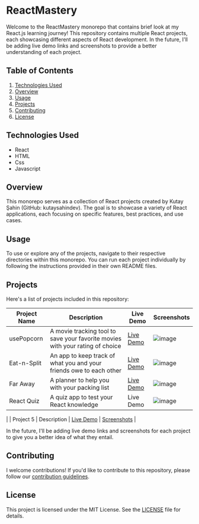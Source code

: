 # ReactMastery

Welcome to the ReactMastery monorepo that contains brief look at my React.js learning journey! This repository contains multiple React projects, each showcasing different aspects of React development. In the future, I'll be adding live demo links and screenshots to provide a better understanding of each project.

## Table of Contents

1. [Technologies Used](#technologies-used)
2. [Overview](#overview)
3. [Usage](#usage)
4. [Projects](#projects)
5. [Contributing](#contributing)
6. [License](#license)

## Technologies Used

- React
- HTML
- Css
- Javascript

## Overview

This monorepo serves as a collection of React projects created by Kutay Şahin (GitHub: kutaysahindev). The goal is to showcase a variety of React applications, each focusing on specific features, best practices, and use cases.

## Usage

To use or explore any of the projects, navigate to their respective directories within this monorepo. You can run each project individually by following the instructions provided in their own README files.

## Projects

Here's a list of projects included in this repository:

| Project Name    | Description   | Live Demo   | Screenshots |
| --------------- | ------------- | ----------- | ----------- |
| usePopcorn       | A movie tracking tool to save your favorite movies with your rating of choice   | [Live Demo](https://use-popcorn-ruby-kappa.vercel.app/) | ![image](https://github.com/kutaysahindev/ReactMastery/assets/79334889/bb21a3f1-2b49-4650-9016-e5069309d40b)
| Eat-n-Split       | An app to keep track of what you and your friends owe to each other   | [Live Demo](https://eat-n-split-project.vercel.app/) | ![image](https://github.com/kutaysahindev/ReactMastery/assets/79334889/75f73668-7a1b-476c-a2b1-54cc6e4ee960)|
| Far Away       | A planner to help you with your packing list   | [Live Demo](https://react-mastery-blush.vercel.app/) | ![image](https://github.com/kutaysahindev/ReactMastery/assets/79334889/2c10ff7e-aa16-4509-ae69-24e00f2deccc)|
| React Quiz      | A quiz app to test your React knowledge   | Live Demo | ![image](https://github.com/kutaysahindev/ReactMastery/assets/79334889/02cefb01-316b-4beb-9c3e-1f2e3b340e0b)
 |
| Project 5       | Description   | [Live Demo](#) | [Screenshots](#) |

In the future, I'll be adding live demo links and screenshots for each project to give you a better idea of what they entail.

## Contributing

I welcome contributions! If you'd like to contribute to this repository, please follow our [contribution guidelines](CONTRIBUTING.md).

## License

This project is licensed under the MIT License. See the [LICENSE](LICENSE) file for details.
